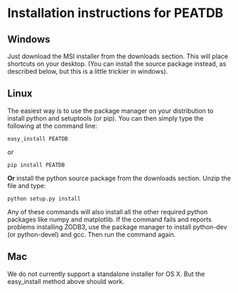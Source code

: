 # Installation instructions for PEATDB #

## Windows ##

Just download the MSI installer from the downloads section. This will place shortcuts on your desktop. (You can install the source package instead, as described below, but this is a little trickier in windows).

## Linux ##

The easiest way is to use the package manager on your distribution to install python and setuptools (or pip). You can then simply type the following at the command line:
```
easy_install PEATDB
```
or
```
pip install PEATDB
```

**Or** install the python source package from the downloads section. Unzip the file and type:
```
python setup.py install
```
Any of these commands will also install all the other required python packages like numpy and matplotlib. If the command fails and reports problems installing ZODB3, use the package manager to install python-dev (or python-devel) and gcc. Then run the command again.

## Mac ##

We do not currently support a standalone installer for OS X. But the easy\_install method above should work.